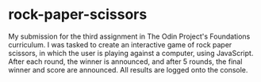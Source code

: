 # rock-paper-scissors
My submission for the third assignment in The Odin Project's Foundations curriculum. I was tasked to create an interactive game of rock paper scissors, in which the user is playing against a computer, using JavaScript. After each round, the winner is announced, and after 5 rounds, the final winner and score are announced. All results are logged onto the console.
